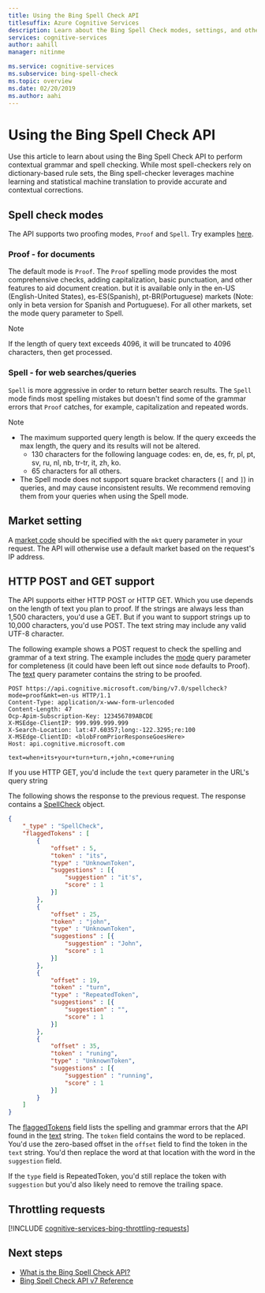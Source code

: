 ```yaml
---
title: Using the Bing Spell Check API
titlesuffix: Azure Cognitive Services
description: Learn about the Bing Spell Check modes, settings, and other information relating to the API.
services: cognitive-services
author: aahill
manager: nitinme

ms.service: cognitive-services
ms.subservice: bing-spell-check
ms.topic: overview
ms.date: 02/20/2019
ms.author: aahi
---
```


# Using the Bing Spell Check API

Use this article to learn about using the Bing Spell Check API to perform contextual grammar and spell checking. While most spell-checkers rely on dictionary-based rule sets, the Bing spell-checker leverages machine learning and statistical machine translation to provide accurate and contextual corrections.

## Spell check modes

The API supports two proofing modes, `Proof` and `Spell`. Try examples [here](https://azure.microsoft.com/services/cognitive-services/spell-check/).

### Proof - for documents

The default mode is `Proof`. The `Proof` spelling mode provides the most comprehensive checks, adding capitalization, basic punctuation, and other features to aid document creation. but it is available only in the en-US (English-United States), es-ES(Spanish), pt-BR(Portuguese) markets (Note: only in beta version for Spanish and Portuguese). For all other markets, set the mode query parameter to Spell.

> [!NOTE]
> If the length of query text exceeds 4096, it will be truncated to 4096 characters, then get processed.

### Spell - for web searches/queries

`Spell` is more aggressive in order to return better search results. The `Spell` mode finds most spelling mistakes but doesn't find some of the grammar errors that `Proof` catches, for example, capitalization and repeated words.

> [!NOTE]
> * The maximum supported query length is below. If the query exceeds the max length, the query and its results will not be altered.
>    * 130 characters for the following language codes: en, de, es, fr, pl, pt, sv, ru, nl, nb, tr-tr, it, zh, ko.
>    * 65 characters for all others.
> * The Spell mode does not support square bracket characters (`[` and `]`) in queries, and may cause inconsistent results. We recommend removing them from your queries when using the Spell mode.

## Market setting

A [market code](https://docs.microsoft.com/rest/api/cognitiveservices/bing-spell-check-api-v7-reference#market-codes) should be specified with the `mkt` query parameter in your request. The API will otherwise use a default market based on the request's IP address.


## HTTP POST and GET support

The API supports either HTTP POST or HTTP GET. Which you use depends on the length of text you plan to proof. If the strings are always less than 1,500 characters, you'd use a GET. But if you want to support strings up to 10,000 characters, you'd use POST. The text string may include any valid UTF-8 character.

The following example shows a POST request to check the spelling and grammar of a text string. The example includes the [mode](https://docs.microsoft.com/rest/api/cognitiveservices/bing-spell-check-api-v7-reference#mode) query parameter for completeness (it could have been left out since `mode` defaults to Proof). The [text](https://docs.microsoft.com/rest/api/cognitiveservices/bing-spell-check-api-v7-reference#text) query parameter contains the string to be proofed.

```
POST https://api.cognitive.microsoft.com/bing/v7.0/spellcheck?mode=proof&mkt=en-us HTTP/1.1
Content-Type: application/x-www-form-urlencoded
Content-Length: 47
Ocp-Apim-Subscription-Key: 123456789ABCDE
X-MSEdge-ClientIP: 999.999.999.999
X-Search-Location: lat:47.60357;long:-122.3295;re:100
X-MSEdge-ClientID: <blobFromPriorResponseGoesHere>
Host: api.cognitive.microsoft.com

text=when+its+your+turn+turn,+john,+come+runing
```

If you use HTTP GET, you'd include the `text` query parameter in the URL's query string

The following shows the response to the previous request. The response contains a [SpellCheck](https://docs.microsoft.com/rest/api/cognitiveservices/bing-spell-check-api-v7-reference#spellcheck) object.

```json
{
    "_type" : "SpellCheck",
    "flaggedTokens" : [
        {
            "offset" : 5,
            "token" : "its",
            "type" : "UnknownToken",
            "suggestions" : [{
                "suggestion" : "it's",
                "score" : 1
            }]
        },
        {
            "offset" : 25,
            "token" : "john",
            "type" : "UnknownToken",
            "suggestions" : [{
                "suggestion" : "John",
                "score" : 1
            }]
        },
        {
            "offset" : 19,
            "token" : "turn",
            "type" : "RepeatedToken",
            "suggestions" : [{
                "suggestion" : "",
                "score" : 1
            }]
        },
        {
            "offset" : 35,
            "token" : "runing",
            "type" : "UnknownToken",
            "suggestions" : [{
                "suggestion" : "running",
                "score" : 1
            }]
        }
    ]
}
```

The [flaggedTokens](https://docs.microsoft.com/rest/api/cognitiveservices/bing-spell-check-api-v7-reference#flaggedtokens) field lists the spelling and grammar errors that the API found in the [text](https://docs.microsoft.com/rest/api/cognitiveservices/bing-spell-check-api-v7-reference#text) string. The `token` field contains the word to be replaced. You'd use the zero-based offset in the `offset` field to find the token in the `text` string. You'd then replace the word at that location with the word in the `suggestion` field.

If the `type` field is RepeatedToken, you'd still replace the token with `suggestion` but you'd also likely need to remove the trailing space.

## Throttling requests

[!INCLUDE [cognitive-services-bing-throttling-requests](../../../../includes/cognitive-services-bing-throttling-requests.md)]

## Next steps

- [What is the Bing Spell Check API?](../overview.md)
- [Bing Spell Check API v7 Reference](https://docs.microsoft.com/rest/api/cognitiveservices/bing-spell-check-api-v7-reference)
